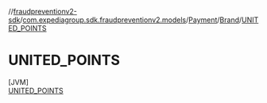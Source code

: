 //[fraudpreventionv2-sdk](../../../../../index.md)/[com.expediagroup.sdk.fraudpreventionv2.models](../../../index.md)/[Payment](../../index.md)/[Brand](../index.md)/[UNITED_POINTS](index.md)

# UNITED_POINTS

[JVM]\
[UNITED_POINTS](index.md)
